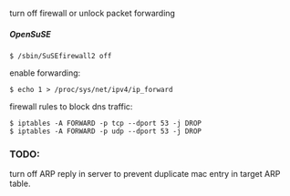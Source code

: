 turn off firewall or unlock packet forwarding
##### OpenSuSE
```ssh
$ /sbin/SuSEfirewall2 off
```

enable forwarding:
``` ssh
$ echo 1 > /proc/sys/net/ipv4/ip_forward
```

firewall rules to block dns traffic:
``` ssh
$ iptables -A FORWARD -p tcp --dport 53 -j DROP
$ iptables -A FORWARD -p udp --dport 53 -j DROP
```
### TODO:
turn off ARP reply in server to prevent duplicate mac entry in target ARP table.

